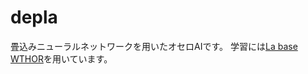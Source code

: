 # depla
畳込みニューラルネットワークを用いたオセロAIです。
学習には[La base WTHOR][WTHOR]を用いています。

[WTHOR]:https://www.ffothello.org/informatique/la-base-wthor
